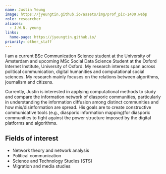 ```yaml
---
name: Justin Yeung
image: https://jyeungtin.github.io/assets/img/prof_pic-1400.webp
role: researcher
aliases:
  - J.W.N. yeung
links:
  home-page: https://jyeungtin.github.io/
priority: other_staff
---
```


I am a current BSc Communication Science student at the University of Amsterdam and upcoming MSc Social Data Science Student at the Oxford Internet Institute, University of Oxford. My research interests span across political communication, digital humanities and computational social sciences. My research mainly focuses on the relations between algorithms, journalism and citizens. 

Currently, Justin is interested in applying computational methods to study and compare the information network of diasporic communities, particularly in understanding the information diffusion among distinct communities and how mis/disinformation are spread. His goals are to create constructive communicative tools (e.g., diasporic information mapping)for diasporic communities to fight against the power structure imposed by the digital platforms and algorithms. 

## Fields of interest
- Network theory and network analysis
- Political communication
- Science and Technology Studies (STS)
- Migration and media studies 
